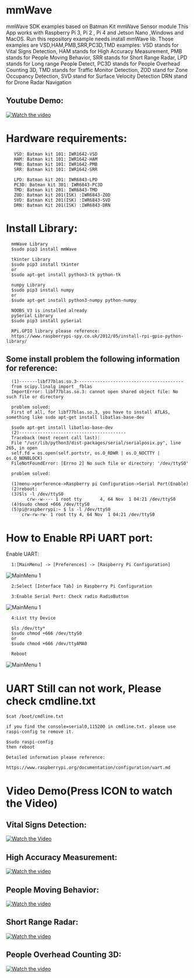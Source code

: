 # mmWave
mmWave SDK examples based on Batman Kit mmWave Sensor module
This App works with Raspberry Pi 3, Pi 2 , Pi 4 and Jetson Nano
,Windows and MacOS.
Run this repository example needs install mmWave lib.
Those examples are VSD,HAM,PMB,SRR,PC3D,TMD examples: 
VSD stands for Vital Signs Detection, 
HAM stands for High Accuracy Measurement,
PMB stands for People Moving Behavior,
SRR stands for Short Range Radar,
LPD stands for Long range People Detect,
PC3D stands for People Overhead Counting 3D,
TMD stands for Traffic Monitor Detection,
ZOD stand for Zone Occupancy Detection,
SVD stand for Surface Velocity Detection
DRN stand for Drone Radar Navigation

## Youtube Demo:
[![Watch the video](https://github.com/bigheadG/mmWave/blob/master/people160.png)](https://youtu.be/KuTrT1_m29k "Watch the Video")
	
# Hardware requirements:
      
       VSD: Batman kit 101: IWR1642-VSD
       HAM: Batman kit 101: IWR1642-HAM
       PMB: Batman kit 101: IWR1642-PMB
       SRR: Batman kit 101: IWR1642-SRR
       
       LPD: Batman kit 201: IWR6843-LPD
       PC3D: Batman kit 301: IWR6843-PC3D
       TMD: Batman kit 201: IWR6843-TMD
       ZOD: Batman kit 201(ISK) :IWR6843-ZOD
       SVD: Batman Kit 201(ISK) :IWR6843-SVD
       DRN: Batman Kit 201(ISK) :IWR6843-DRN


# Install Library:
      mmWave Library
      $sudo pip3 install mmWave
      
      tkinter Library
      $sudo pip3 install tkinter
      or
      $sudo apt-get install python3-tk python-tk
      
      numpy Library
      $sudo pip3 install numpy
      or
      $sudo apt-get install python3-numpy python-numpy
      
      NOOBS_V3 is installed already
      pySerial Library
      $sudo pip3 install pySerial
      
      RPi.GPIO library please reference:
      https://www.raspberrypi-spy.co.uk/2012/05/install-rpi-gpio-python-library/
      
 ## Some install problem the following information for reference:
      (1)-------libf77blas.so.3-----------------------------------------
      from scipy.linalg import _fblas
      ImportError: libf77blas.so.3: cannot open shared object file: No such file or directory

      problem solved:
      First of all, for libf77blas.so.3, you have to install ATLAS, something like sudo apt-get install libatlas-base-dev

      $sudo apt-get install libatlas-base-dev
      (2)-----------------------------------------
      Traceback (most recent call last):
      File "/usr/lib/python3/dist-packages/serial/serialposix.py", line 265, in open
      self.fd = os.open(self.portstr, os.O_RDWR | os.O_NOCTTY | os.O_NONBLOCK)
      FileNotFoundError: [Errno 2] No such file or directory: '/dev/ttyS0'

      problem solved:

      (1)menu->perference->Raspberry pi Configuration->Serial Port(Enable)
      (2)reboot:
      (3)$ls -l /dev/ttyS0
            crw--w---- 1 root tty       4, 64 Nov  1 04:21 /dev/ttyS0
      (4)$sudo chmod +666 /dev/ttyS0
      (5)pi@raspberrypi:~ $ ls -l /dev/ttyS0
	      crw-rw-rw- 1 root tty 4, 64 Nov  1 04:21 /dev/ttyS0


# How to Enable RPi UART port:
Enable UART:

      1:[MainMenu] -> [Preferences] -> [Raspberry Pi Configuration]
      
![MainMenu 1](https://github.com/bigheadG/imageDir/blob/master/UART0.jpeg)         


      2:Select [Interface Tab] in Raspberry Pi Configuration
      
      3:Enable Serial Port: Check radio RadioButton

![MainMenu 1](https://github.com/bigheadG/imageDir/blob/master/UART1.jpeg) 

      4:List tty Device
      
      $ls /dev/tty*
      $sudo chmod +666 /dev/ttyS0
      or 
      $sudo chmod +666 /dev/ttyAMA0
      
      Reboot
      
![MainMenu 1](https://github.com/bigheadG/imageDir/blob/master/UART3.jpeg)  

# UART Still can not work, Please check cmdline.txt
	$cat /boot/cmdline.txt
	
	if you find the console=serial0,115200 in cmdline.txt. please use raspi-config to remove it.
	
	$sudo raspi-config 
	then reboot
	
	Detailed information please reference:
	
	https://www.raspberrypi.org/documentation/configuration/uart.md

# Video Demo(Press ICON to watch the Video)

## Vital Signs Detection:
[![Watch the Video](https://github.com/bigheadG/mmWave/blob/master/heart160.png)](https://youtu.be/4MSrxUmm69M "Watch the Video")
## High Accuracy Measurement:
[![Watch the video](https://github.com/bigheadG/mmWave/blob/master/measure160.png)](https://youtu.be/IEmM7JIqtTc "Watch the Video")
## People Moving Behavior:
[![Watch the video](https://github.com/bigheadG/mmWave/blob/master/people160.png)](https://youtu.be/KuTrT1_m29k "Watch the Video")
## Short Range Radar:
[![Watch the video](https://github.com/bigheadG/mmWave/blob/master/people160.png)](https://youtu.be/KuTrT1_m29k "Watch the Video")
## People Overhead Counting 3D:
[![Watch the video](https://github.com/bigheadG/mmWave/blob/master/people160.png)](https://youtu.be/KuTrT1_m29k "Watch the Video")
